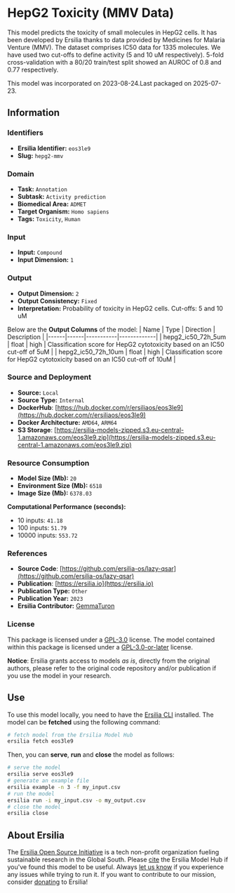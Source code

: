 # HepG2 Toxicity (MMV Data)

This model predicts the toxicity of small molecules in HepG2 cells. It has been developed by Ersilia thanks to data provided by Medicines for Malaria Venture (MMV). The dataset comprises IC50 data for 1335 molecules. We have used two cut-offs to define activity (5 and 10 uM respectively). 5-fold cross-validation with a 80/20 train/test split showed an AUROC of 0.8 and 0.77 respectively. 

This model was incorporated on 2023-08-24.Last packaged on 2025-07-23.

## Information
### Identifiers
- **Ersilia Identifier:** `eos3le9`
- **Slug:** `hepg2-mmv`

### Domain
- **Task:** `Annotation`
- **Subtask:** `Activity prediction`
- **Biomedical Area:** `ADMET`
- **Target Organism:** `Homo sapiens`
- **Tags:** `Toxicity`, `Human`

### Input
- **Input:** `Compound`
- **Input Dimension:** `1`

### Output
- **Output Dimension:** `2`
- **Output Consistency:** `Fixed`
- **Interpretation:** Probability of toxicity in HepG2 cells. Cut-offs: 5 and 10 uM

Below are the **Output Columns** of the model:
| Name | Type | Direction | Description |
|------|------|-----------|-------------|
| hepg2_ic50_72h_5um | float | high | Classification score for HepG2 cytotoxicity based on an IC50 cut-off of 5uM |
| hepg2_ic50_72h_10um | float | high | Classification score for HepG2 cytotoxicity based on an IC50 cut-off of 10uM |


### Source and Deployment
- **Source:** `Local`
- **Source Type:** `Internal`
- **DockerHub**: [https://hub.docker.com/r/ersiliaos/eos3le9](https://hub.docker.com/r/ersiliaos/eos3le9)
- **Docker Architecture:** `AMD64`, `ARM64`
- **S3 Storage**: [https://ersilia-models-zipped.s3.eu-central-1.amazonaws.com/eos3le9.zip](https://ersilia-models-zipped.s3.eu-central-1.amazonaws.com/eos3le9.zip)

### Resource Consumption
- **Model Size (Mb):** `20`
- **Environment Size (Mb):** `6518`
- **Image Size (Mb):** `6378.03`

**Computational Performance (seconds):**
- 10 inputs: `41.18`
- 100 inputs: `51.79`
- 10000 inputs: `553.72`

### References
- **Source Code**: [https://github.com/ersilia-os/lazy-qsar](https://github.com/ersilia-os/lazy-qsar)
- **Publication**: [https://ersilia.io](https://ersilia.io)
- **Publication Type:** `Other`
- **Publication Year:** `2023`
- **Ersilia Contributor:** [GemmaTuron](https://github.com/GemmaTuron)

### License
This package is licensed under a [GPL-3.0](https://github.com/ersilia-os/ersilia/blob/master/LICENSE) license. The model contained within this package is licensed under a [GPL-3.0-or-later](LICENSE) license.

**Notice**: Ersilia grants access to models _as is_, directly from the original authors, please refer to the original code repository and/or publication if you use the model in your research.


## Use
To use this model locally, you need to have the [Ersilia CLI](https://github.com/ersilia-os/ersilia) installed.
The model can be **fetched** using the following command:
```bash
# fetch model from the Ersilia Model Hub
ersilia fetch eos3le9
```
Then, you can **serve**, **run** and **close** the model as follows:
```bash
# serve the model
ersilia serve eos3le9
# generate an example file
ersilia example -n 3 -f my_input.csv
# run the model
ersilia run -i my_input.csv -o my_output.csv
# close the model
ersilia close
```

## About Ersilia
The [Ersilia Open Source Initiative](https://ersilia.io) is a tech non-profit organization fueling sustainable research in the Global South.
Please [cite](https://github.com/ersilia-os/ersilia/blob/master/CITATION.cff) the Ersilia Model Hub if you've found this model to be useful. Always [let us know](https://github.com/ersilia-os/ersilia/issues) if you experience any issues while trying to run it.
If you want to contribute to our mission, consider [donating](https://www.ersilia.io/donate) to Ersilia!
